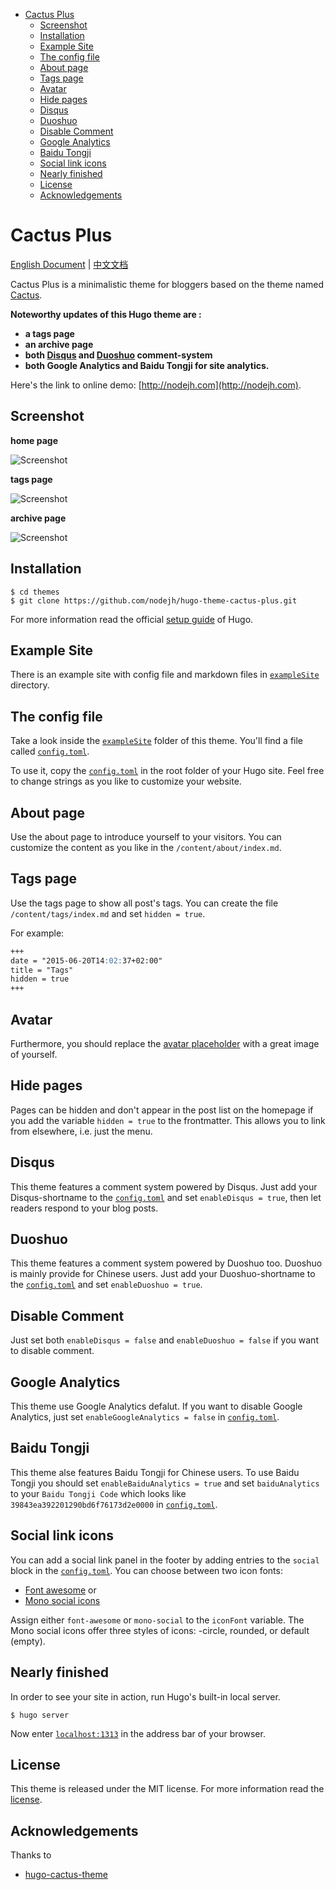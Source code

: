 <!-- TOC depthFrom:1 depthTo:6 withLinks:1 updateOnSave:1 orderedList:0 -->

- [Cactus Plus](#cactus-plus)
	- [Screenshot](#screenshot)
	- [Installation](#installation)
	- [Example Site](#example-site)
	- [The config file](#the-config-file)
	- [About page](#about-page)
	- [Tags page](#tags-page)
	- [Avatar](#avatar)
	- [Hide pages](#hide-pages)
	- [Disqus](#disqus)
	- [Duoshuo](#duoshuo)
	- [Disable Comment](#disable-comment)
	- [Google Analytics](#google-analytics)
	- [Baidu Tongji](#baidu-tongji)
	- [Social link icons](#social-link-icons)
	- [Nearly finished](#nearly-finished)
	- [License](#license)
	- [Acknowledgements](#acknowledgements)

<!-- /TOC -->

# Cactus Plus

[English Document](https://github.com/nodejh/hugo-theme-cactus-plus/blob/master/README.md) | [中文文档](https://github.com/nodejh/hugo-theme-cactus-plus/blob/master/README_zh-cn.md)


Cactus Plus is a minimalistic theme for bloggers based on the theme named [Cactus](https://github.com/digitalcraftsman/hugo-cactus-theme).

**Noteworthy updates of this Hugo theme are :**

+ **a tags page**
+ **an archive page**
+ **both [Disqus](https://disqus.com/) and [Duoshuo](http://duoshuo.com/) comment-system**
+ **both Google Analytics and Baidu Tongji for site analytics.**

Here's the link to online demo: [http://nodejh.com](http://nodejh.com).

## Screenshot

**home page**

![Screenshot](https://github.com/nodejh/hugo-theme-cactus-plus/blob/master/images/screenshot.png)

**tags page**

![Screenshot](https://github.com/nodejh/hugo-theme-cactus-plus/blob/master/images/tags.png)

**archive page**

![Screenshot](https://github.com/nodejh/hugo-theme-cactus-plus/blob/master/images/archive.png)

## Installation

```
$ cd themes
$ git clone https://github.com/nodejh/hugo-theme-cactus-plus.git
```

For more information read the official [setup guide](//gohugo.io/overview/installing/) of Hugo.


## Example Site

There is an example site with config file and markdown files in [`exampleSite`](https://github.com/nodejh/hugo-theme-cactus-plus/tree/master/exampleSite) directory.

## The config file

Take a look inside the [`exampleSite`](https://github.com/nodejh/hugo-theme-cactus-plus/tree/master/exampleSite) folder of this theme. You'll find a file called [`config.toml`](https://github.com/nodejh/hugo-theme-cactus-plus/blob/master/exampleSite/config.toml).

To use it, copy the [`config.toml`](https://github.com/nodejh/hugo-theme-cactus-plus/blob/master/exampleSite/config.toml) in the root folder of your Hugo site. Feel free to change strings as you like to customize your website.

## About page

Use the about page to introduce yourself to your visitors. You can customize the content as you like in the `/content/about/index.md`.

## Tags page

Use the tags page to show all post's tags. You can create the file `/content/tags/index.md` and set `hidden = true`.

For example:

```markdown
+++
date = "2015-06-20T14:02:37+02:00"
title = "Tags"
hidden = true
+++
```

## Avatar

Furthermore, you should replace the [avatar placeholder](https://github.com/nodejh/hugo-theme-cactus-plus/blob/master/static/images/) with a great image of yourself.

## Hide pages

Pages can be hidden and don't appear in the post list on the homepage if you add the variable `hidden = true` to the frontmatter. This allows you to link from elsewhere, i.e. just the menu.

## Disqus

This theme features a comment system powered by Disqus. Just add your Disqus-shortname to the [`config.toml`](https://github.com/nodejh/hugo-theme-cactus-plus/blob/master/exampleSite/config.toml) and set `enableDisqus = true`, then let readers respond to your blog posts.


## Duoshuo

This theme features a comment system powered by Duoshuo too. Duoshuo is mainly provide for Chinese users. Just add your Duoshuo-shortname to the [`config.toml`](https://github.com/nodejh/hugo-theme-cactus-plus/blob/master/exampleSite/config.toml) and set `enableDuoshuo = true`.


## Disable Comment

Just set both `enableDisqus = false` and `enableDuoshuo = false` if you want to disable comment.



## Google Analytics

This theme use Google Analytics defalut. If you want to disable Google Analytics, just set `enableGoogleAnalytics = false` in [`config.toml`](https://github.com/nodejh/hugo-theme-cactus-plus/blob/master/exampleSite/config.toml).

## Baidu Tongji

This theme alse features Baidu Tongji for Chinese users. To use Baidu Tongji you should set `enableBaiduAnalytics = true` and set `baiduAnalytics` to your  `Baidu Tongji Code` which looks like `39843ea392201290bd6f76173d2e0000` in  [`config.toml`](https://github.com/nodejh/hugo-theme-cactus-plus/blob/master/exampleSite/config.toml).


## Social link icons

You can add a social link panel in the footer by adding entries to the `social` block in the [`config.toml`](https://github.com/nodejh/hugo-theme-cactus-plus/blob/master/exampleSite/config.toml). You can choose between two icon fonts:

- [Font awesome](https://fortawesome.github.io/Font-Awesome/) or
- [Mono social icons](https://github.com/drinchev/monosocialiconsfont)

Assign either `font-awesome` or `mono-social` to the `iconFont` variable. The Mono social icons offer three styles of icons: -circle, rounded, or default (empty).


## Nearly finished

In order to see your site in action, run Hugo's built-in local server.

```
$ hugo server
```

Now enter [`localhost:1313`](http://localhost:1313) in the address bar of your browser.



## License

This theme is released under the MIT license. For more information read the [license](https://github.com/nodejh/hugo-theme-cactus-plus/blob/master/LICENSE.md).


## Acknowledgements

Thanks to

- [hugo-cactus-theme](https://github.com/digitalcraftsman/hugo-cactus-theme)
